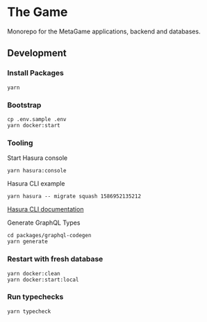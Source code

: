 # The Game

Monorepo for the MetaGame applications, backend and databases.


## Development

### Install Packages

```shell script
yarn
```

### Bootstrap

```shell script
cp .env.sample .env
yarn docker:start
```

### Tooling

Start Hasura console

```shell script
yarn hasura:console
```

Hasura CLI example

```shell script
yarn hasura -- migrate squash 1586952135212
```

[Hasura CLI documentation](https://hasura.io/docs/1.0/graphql/manual/hasura-cli/index.html)

Generate GraphQL Types

```shell script
cd packages/graphql-codegen
yarn generate
```

### Restart with fresh database

```shell script
yarn docker:clean
yarn docker:start:local
```

### Run typechecks

```shell script
yarn typecheck
```
